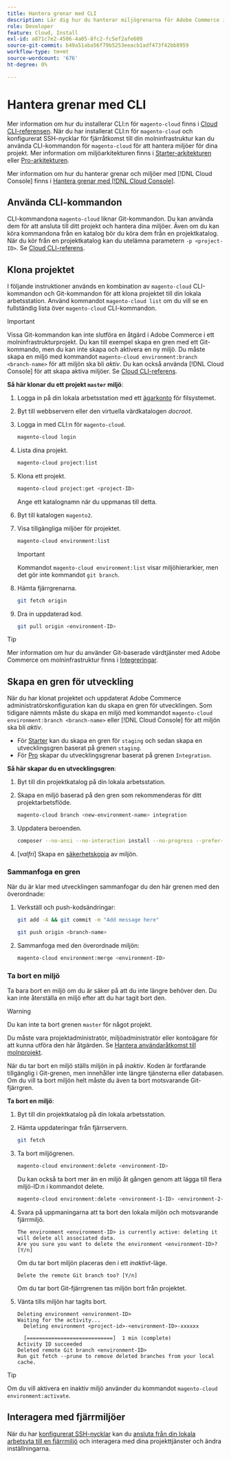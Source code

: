 ```yaml
---
title: Hantera grenar med CLI
description: Lär dig hur du hanterar miljögrenarna för Adobe Commerce i molninfrastrukturen med hjälp av Cloud CLI.
role: Developer
feature: Cloud, Install
exl-id: a871c7e2-4506-4a05-8fc2-fc5ef2afe609
source-git-commit: b49a51aba56f79b5253eeacb1adf473f42bb8959
workflow-type: tm+mt
source-wordcount: '676'
ht-degree: 0%

---
```


# Hantera grenar med CLI

Mer information om hur du installerar CLI:n för `magento-cloud` finns i [Cloud CLI-referensen](../dev-tools/cloud-cli-overview.md). När du har installerat CLI:n för `magento-cloud` och konfigurerat SSH-nycklar för fjärråtkomst till din molninfrastruktur kan du använda CLI-kommandon för `magento-cloud` för att hantera miljöer för dina projekt. Mer information om miljöarkitekturen finns i [Starter-arkitekturen](../architecture/starter-architecture.md) eller [Pro-arkitekturen](../architecture/pro-architecture.md).

Mer information om hur du hanterar grenar och miljöer med [!DNL Cloud Console] finns i [Hantera grenar med  [!DNL Cloud Console]](../project/console-branches.md).

## Använda CLI-kommandon

CLI-kommandona `magento-cloud` liknar Git-kommandon. Du kan använda dem för att ansluta till ditt projekt och hantera dina miljöer. Även om du kan köra kommandona från en katalog bör du köra dem från en projektkatalog. När du kör från en projektkatalog kan du utelämna parametern `-p <project-ID>`. Se [Cloud CLI-referens](../dev-tools/cloud-cli-overview.md).

## Klona projektet

I följande instruktioner används en kombination av `magento-cloud` CLI-kommandon och Git-kommandon för att klona projektet till din lokala arbetsstation. Använd kommandot `magento-cloud list` om du vill se en fullständig lista över `magento-cloud` CLI-kommandon.

>[!IMPORTANT]
>
>Vissa Git-kommandon kan inte slutföra en åtgärd i Adobe Commerce i ett molninfrastrukturprojekt. Du kan till exempel skapa en gren med ett Git-kommando, men du kan inte skapa och aktivera en ny miljö. Du måste skapa en miljö med kommandot `magento-cloud environment:branch <branch-name>` för att miljön ska bli _aktiv_. Du kan också använda [!DNL Cloud Console] för att skapa aktiva miljöer. Se [Cloud CLI-referens](../dev-tools/cloud-cli-overview.md#git-commands).

**Så här klonar du ett projekt `master` miljö**:

1. Logga in på din lokala arbetsstation med ett [ägarkonto](https://experienceleague.adobe.com/docs/commerce-operations/installation-guide/prerequisites/file-system/configure-permissions.html) för filsystemet.

1. Byt till webbservern eller den virtuella värdkatalogen _docroot_.

1. Logga in med CLI:n för `magento-cloud`.

   ```bash
   magento-cloud login
   ```

1. Lista dina projekt.

   ```bash
   magento-cloud project:list
   ```

1. Klona ett projekt.

   ```bash
   magento-cloud project:get <project-ID>
   ```

   Ange ett katalognamn när du uppmanas till detta.

1. Byt till katalogen `magento2`.

1. Visa tillgängliga miljöer för projektet.

   ```bash
   magento-cloud environment:list
   ```

   >[!IMPORTANT]
   >
   >Kommandot `magento-cloud environment:list` visar miljöhierarkier, men det gör inte kommandot `git branch`.

1. Hämta fjärrgrenarna.

   ```bash
   git fetch origin
   ```

1. Dra in uppdaterad kod.

   ```bash
   git pull origin <environment-ID>
   ```

>[!TIP]
>
>Mer information om hur du använder Git-baserade värdtjänster med Adobe Commerce om molninfrastruktur finns i [Integreringar](../integrations/overview.md).

## Skapa en gren för utveckling

När du har klonat projektet och uppdaterat Adobe Commerce administratörskonfiguration kan du skapa en gren för utvecklingen. Som tidigare nämnts måste du skapa en miljö med kommandot `magento-cloud environment:branch <branch-name>` eller [!DNL Cloud Console] för att miljön ska bli _aktiv_.

- För [Starter](../architecture/starter-develop-deploy-workflow.md#clone-and-branch) kan du skapa en gren för `staging` och sedan skapa en utvecklingsgren baserat på grenen `staging`.
- För [Pro](../architecture/pro-develop-deploy-workflow.md#development-workflow) skapar du utvecklingsgrenar baserat på grenen `Integration`.

**Så här skapar du en utvecklingsgren**:

1. Byt till din projektkatalog på din lokala arbetsstation.

1. Skapa en miljö baserad på den gren som rekommenderas för ditt projektarbetsflöde.

   ```bash
   magento-cloud branch <new-environment-name> integration
   ```

1. Uppdatera beroenden.

   ```bash
   composer --no-ansi --no-interaction install --no-progress --prefer-dist --optimize-autoloader
   ```

1. [_valfri_] Skapa en [säkerhetskopia](../storage/snapshots.md) av miljön.

### Sammanfoga en gren

När du är klar med utvecklingen sammanfogar du den här grenen med den överordnade:

1. Verkställ och push-kodsändringar:

   ```bash
   git add -A && git commit -m "Add message here"
   ```

   ```bash
   git push origin <branch-name>
   ```

1. Sammanfoga med den överordnade miljön:

   ```bash
   magento-cloud environment:merge <environment-ID>
   ```

### Ta bort en miljö

Ta bara bort en miljö om du är säker på att du inte längre behöver den. Du kan inte återställa en miljö efter att du har tagit bort den.

>[!WARNING]
>
>Du kan inte ta bort grenen `master` för något projekt.

Du måste vara projektadministratör, miljöadministratör eller kontoägare för att kunna utföra den här åtgärden. Se [Hantera användaråtkomst till molnprojekt](../project/user-access.md).

När du tar bort en miljö ställs miljön in på _inaktiv_. Koden är fortfarande tillgänglig i Git-grenen, men innehåller inte längre tjänsterna eller databasen. Om du vill ta bort miljön helt måste du även ta bort motsvarande Git-fjärrgren.

**Ta bort en miljö**:

1. Byt till din projektkatalog på din lokala arbetsstation.

1. Hämta uppdateringar från fjärrservern.

   ```bash
   git fetch
   ```

1. Ta bort miljögrenen.

   ```bash
   magento-cloud environment:delete <environment-ID>
   ```

   Du kan också ta bort mer än en miljö åt gången genom att lägga till flera miljö-ID:n i kommandot delete.

   ```bash
   magento-cloud environment:delete <environment-1-ID> <environment-2-ID>
   ```

1. Svara på uppmaningarna att ta bort den lokala miljön och motsvarande fjärrmiljö.

   ```
   The environment <environment-ID> is currently active: deleting it will delete all associated data.
   Are you sure you want to delete the environment <environment-ID>? [Y/n]
   ```

   Om du tar bort miljön placeras den i ett _inaktivt_-läge.

   ```
   Delete the remote Git branch too? [Y/n]
   ```

   Om du tar bort Git-fjärrgrenen tas miljön bort från projektet.

1. Vänta tills miljön har tagits bort.

   ```
   Deleting environment <environment-ID>
   Waiting for the activity...
     Deleting environment <project-id>-<environment-ID>-xxxxxx
   
     [============================]  1 min (complete)
   Activity ID succeeded
   Deleted remote Git branch <environment-ID>
   Run git fetch --prune to remove deleted branches from your local cache.
   ```

>[!TIP]
>
>Om du vill aktivera en inaktiv miljö använder du kommandot `magento-cloud environment:activate`.

## Interagera med fjärrmiljöer

När du har [konfigurerat SSH-nycklar](../development/secure-connections.md) kan du [ansluta från din lokala arbetsyta till en fjärrmiljö](../development/secure-connections.md#connect-to-a-remote-environment) och interagera med dina projekttjänster och ändra inställningarna.
